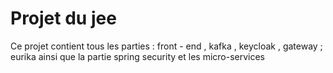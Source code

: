 # Projet du jee 

Ce projet contient tous les parties : front - end  , kafka , keycloak , gateway ; eurika ainsi que la partie spring security et les micro-services


